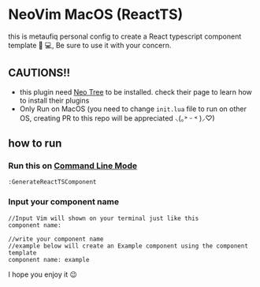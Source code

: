 # NeoVim MacOS (ReactTS)

this is metaufiq personal config to create a React typescript component template 🤖 💻,
Be sure to use it with your concern.


## CAUTIONS!!
- this plugin need [Neo Tree](https://github.com/nvim-neo-tree/neo-tree.nvim) to be installed. check their page to learn how to install
their plugins
- Only Run on MacOS (you need to change `init.lua` file to run on other OS, creating PR to this repo will be appreciated ⸜(｡˃ ᵕ ˂ )⸝♡)

## how to run
### Run this on [Command Line Mode](https://neovim.io/doc/user/cmdline.html) 
```
:GenerateReactTSComponent
```
### Input your component name
```
//Input Vim will shown on your terminal just like this
component name:

//write your component name
//example below will create an Example component using the component template
component name: example 
```

I hope you enjoy it 😉
